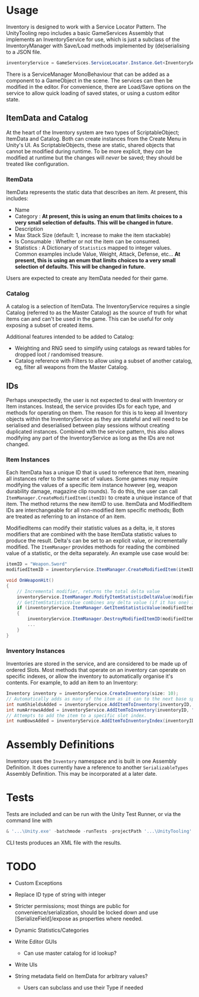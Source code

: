 # Usage
Inventory is designed to work with a Service Locator Pattern. The UnityTooling repo includes a basic GameServices Assembly that implements an InventoryService for use, which is just a subclass of the InventoryManager with Save/Load methods implemented by (de)serialising to a JSON file.

```C#
inventoryService = GameServices.ServiceLocator.Instance.Get<InventoryService>();
```

There is a ServiceManager MonoBehaviour that can be added as a component to a GameObject in the scene. The services can then be modified in the editor. For convenience, there are Load/Save options on the service to allow quick loading of saved states, or using a custom editor state.

## ItemData and Catalog
At the heart of the Inventory system are two types of ScriptableObject; ItemData and Catalog. Both can create instances from the Create Menu in Unity's UI. As ScriptableObjects, these are static, shared objects that cannot be modified during runtime. To be more explicit, they _can_ be modified at runtime but the changes will _never_ be saved; they should be treated like configuration.

### ItemData
ItemData represents the static data that describes an item. At present, this includes:
* Name
* Category : **At present, this is using an enum that limits choices to a very small selection of defaults. This will be changed in future.**
* Description
* Max Stack Size (default: 1, increase to make the item stackable)
* Is Consumable : Whether or not the item can be consumed.
* Statistics : A Dictionary of `Statistic`s mapped to integer values. Common examples include Value, Weight, Attack, Defense, etc... **At present, this is using an enum that limits choices to a very small selection of defaults. This will be changed in future.**

Users are expected to create any ItemData needed for their game.

### Catalog
A catalog is a selection of ItemData. The InventoryService requires a single Catalog (referred to as the Master Catalog) as the source of truth for what items can and can't be used in the game. This can be useful for only exposing a subset of created items.

Additional features intended to be added to Catalog:
* Weighting and RNG seed to simplify using catalogs as reward tables for dropped loot / randomised treasure.
* Catalog reference with Filters to allow using a subset of another catalog, eg, filter all weapons from the Master Catalog.

## IDs
Perhaps unexpectedly, the user is not expected to deal with Inventory or Item instances. Instead, the service provides IDs for each type, and methods for operating on them. The reason for this is to keep all Inventory objects within the InventoryService as they are stateful and will need to be serialised and deserialised between play sessions without creating duplicated instances. Combined with the service pattern, this also allows modifying any part of the InventoryService as long as the IDs are not changed.

### Item Instances
Each ItemData has a unique ID that is used to reference that item, meaning all instances refer to the same set of values. Some games may require modifying the values of a specific item instance however (eg, weapon durability damage, magazine clip rounds). To do this, the user can call `ItemManager.CreateModifiedItem(itemID)` to create a unique instance of that item. The method returns the new itemID to use. ItemData and ModifiedItem IDs are interchangeable for all non-modified item specific methods; Both are treated as referring to an instance of an item.

ModifiedItems can modify their statistic values as a delta, ie, it stores modifiers that are combined with the base ItemData statistic values to produce the result. Delta's can be set to an explicit value, or incrementally modified. The `ItemManager` provides methods for reading the combined value of a statistic, or the delta separately. An example use case would be:

```C#
itemID = "Weapon.Sword"
modifiedItemID = inventoryService.ItemManager.CreateModifiedItem(itemID);

void OnWeaponHit()
{
    // Incremental modifier, returns the total delta value
    inventoryService.ItemManager.ModifyItemStatisticDeltaValue(modifiedItemID, Statistic.Durability, -1);
    // GetItemStatisticValue combines any delta value (if it has one) in the result
    if (inventoryService.ItemManager.GetItemStatisticValue(modifiedItemID, Statistic.Durability) <= 0)
    {
        inventoryService.ItemManager.DestroyModifiedItemID(modifiedItemID);
        ...
    }
}
```

### Inventory Instances
Inventories are stored in the service, and are considered to be made up of ordered Slots. Most methods that operate on an inventory can operate on specific indexes, or allow the inventory to automatically organise it's contents. For example, to add an item to an Inventory:
```C#
Inventory inventory = inventoryService.CreateInventory(size: 10);
// Automatically adds as many of the item as it can to the next base space (stacked or empty slot)
int numShieldsAdded = inventoryService.AddItemToInventory(inventoryID, "Armour.Shield");
int numArrowsAdded = inventoryService.AddItemToInventory(inventoryID, "Ammo.PoisonArrow", quantity: 5);
// Attempts to add the item to a specific slot index.
int numBowsAdded = inventoryService.AddItemToInventoryIndex(inventoryID, "Weapon.Bow", 0);
```


# Assembly Definitions
Inventory uses the `Inventory` namespace and is built in one Assembly Definition. It does currently have a reference to another `SerializableTypes` Assembly Definition. This may be incorporated at a later date.

# Tests
Tests are included and can be run with the Unity Test Runner, or via the command line with
```powershell
& '...\Unity.exe' -batchmode -runTests -projectPath '...\UnityTooling'
```

CLI tests produces an XML file with the results.

# TODO
* Custom Exceptions
* Replace ID type of string with integer
* Stricter permissions; most things are public for convenience/serialization, should be locked down and use [SerializeField]/expose as properties where needed.
* Dynamic Statistics/Categories
* Write Editor GUIs
    * Can use master catalog for id lookup?
* Write UIs

* String metadata field on ItemData for arbitrary values?
    * Users can subclass and use their Type if needed
